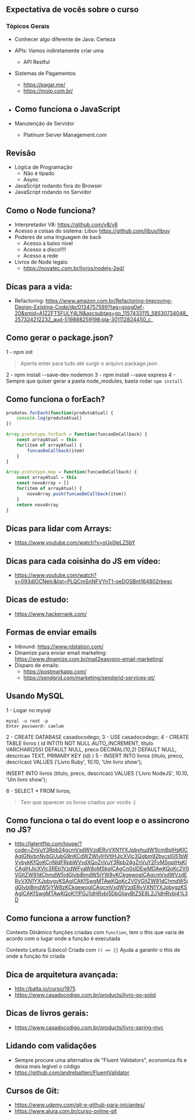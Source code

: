 ## Expectativa de vocês sobre o curso
### Tópicos Gerais
- Conhecer algo diferente de Java: Certeza
- APIs: Vamos indiretamente criar uma
    - API Restful
- Sistemas de Pagamentos
    - https://pagar.me/
    - https://moip.com.br/

- Como funciona o JavaScript 
    - 
- Manutenção de Servidor
    - Platinum Server Management.com

## Revisão
- Lógica de Programação
    - Não é tipado
    - Async
- JavaScript rodando fora do Browser
- JavaScript rodando no Servidor


## Como o Node funciona?
- Interpretador V8: https://github.com/v8/v8
- Acesso a coisas do sistema: Libuv https://github.com/libuv/libuv
- Poderes de uma linguagem de back
    - Acesso a baixo nivel
    - Acesso a disco!!!!
    - Acesso a rede
- Livros de Node legais:
    - https://novatec.com.br/livros/nodejs-2ed/


## Dicas para a vida:
- Refactoring: https://www.amazon.com.br/Refactoring-Improving-Design-Existing-Code/dp/0134757599?tag=goog0ef-20&smid=A1ZZFT5FULY4LN&ascsubtag=go_1157433115_58530734048_257324212232_aud-519888259198:pla-301112824450_c_

## Como gerar o package.json?
1 - npm init
> Aperta enter para tudo até surgir o arquivo package.json

2 - npm install --save-dev nodemon
3 - npm install --save express
4 - Sempre que quiser gerar a pasta node_modules, basta rodar `npm install`

## Como funciona o forEach?
```js
produtos.forEach(function(produtoAtual) {
	console.log(produtoAtual)
})

Array.prototype.forEach = function(funcaoDeCallback) {
    const arrayAtual = this
    for(item of arrayAtual) {
        funcaoDeCallback(item)
    }
}

Array.prototype.map = function(funcaoDeCallback) {
    const arrayAtual = this
    const novoArray = []
    for(item of arrayAtual) {
        novoArray.push(funcaoDeCallback(item))
    }
    return novoArray
}
```

## Dicas para lidar com Arrays:
- https://www.youtube.com/watch?v=oUx0leLZSbY

## Dicas para cada coisinha do JS em vídeo: 
- https://www.youtube.com/watch?v=093dIOCNeIc&list=PLQCmSnNFVYnT1-oeDOSBnt164802rkegc 

## Dicas de estudo: 
- https://www.hackerrank.com/


## Formas de enviar emails
- Inbound: https://www.rdstation.com/
- Dinamize para enviar email marketing: https://www.dinamize.com.br/mail2easypro-email-marketing/
- Disparo de emails: 
    - https://postmarkapp.com/
    - https://sendgrid.com/marketing/sendgrid-services-pt/

## Usando MySQL 
1 - Logar no mysql
```terminal
mysql -u root -p  
Enter password: caelum
```
2 - CREATE DATABASE casadocodego;
3 - USE casadocodego;
4 - 
CREATE TABLE livros (
    id INT(11) NOT NULL AUTO_INCREMENT,
    titulo VARCHAR(255) DEFAULT NULL,
    preco DECIMAL(10,2) DEFAULT NULL,
    descricao TEXT,
    PRIMARY KEY (id)
)
5 - 
INSERT INTO livros (titulo, preco, descricao)
VALUES ('Livro Ruby', 10.10, 'Um livro show');

INSERT INTO livros (titulo, preco, descricao)
VALUES ('Livro NodeJS', 10.10, 'Um livro show');

6 - SELECT * FROM livros;
> Tem que aparecer os livros criados por vocês :) 

## Como funciona o tal do event loop e o assincrono no JS? 
- http://latentflip.com/loupe/?code=ZnVuY3Rpb24gcmVxdWVzdERvVXN1YXJpbyhudW1lcm8pIHsKICAgIGNvbnNvbGUubG9nKCdWZWlvIHVtIHJlcXVlc3Qgbm92bycsIG51bWVybykKfQoKCnNldFRpbWVvdXQoZnVuY3Rpb24gZnVuY2FvMSgpIHsKICAgIHJlcXVlc3REb1VzdWFyaW8oMSkgICAgCn0sIDEwMDAwKQoKc2V0VGltZW91dChmdW5jdGlvbiBmdW5jYW8yKCkgewogICAgcmVxdWVzdERvVXN1YXJpbygyKSAgICAKfSwgMTAwKQoKc2V0VGltZW91dChmdW5jdGlvbiBmdW5jYW8zKCkgewogICAgcmVxdWVzdERvVXN1YXJpbygzKSAgICAKfSwgMTAwKQoK!!!PGJ1dHRvbj5DbGljayBtZSE8L2J1dHRvbj4%3D

## Como funciona a arrow function?
Contexto Dinâmico
funções criadas com `function`, tem o this que varia de acordo com o lugar onde a função é executada

Contexto Leitura (Léxico)
Criada com `() => {}` Ajuda a garantir o this de onde a função foi criada

## Dica de arquitetura avançada:
- http://balta.io/curso/1975
- https://www.casadocodigo.com.br/products/livro-oo-solid

## Dicas de livros gerais: 
- https://www.casadocodigo.com.br/products/livro-spring-mvc

## Lidando com validações
- Sempre procure uma alternativa de "Fluent Validators", economiza ifs e deixa mais legivel o código
- https://github.com/andrebaltieri/FluentValidator


## Cursos de Git:
- https://www.udemy.com/git-e-github-para-iniciantes/
- https://www.alura.com.br/curso-online-git